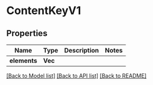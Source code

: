 # ContentKeyV1

## Properties

Name | Type | Description | Notes
------------ | ------------- | ------------- | -------------
**elements** | **Vec<String>** |  | 

[[Back to Model list]](../README.md#documentation-for-models) [[Back to API list]](../README.md#documentation-for-api-endpoints) [[Back to README]](../README.md)


